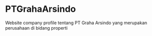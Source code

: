 # PTGrahaArsindo
Website company profile tentang PT Graha Arsindo yang merupakan perusahaan di bidang properti
